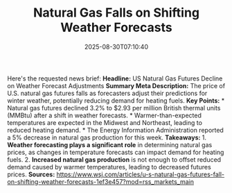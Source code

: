 ﻿---
title: "Natural Gas Falls on Shifting Weather Forecasts"
date: "2025-08-30T07:10:40"
category: "Markets"
summary: ""
slug: "natural gas falls on shifting weather forecasts"
source_urls:
  - "https://www.wsj.com/articles/u-s-natural-gas-futures-fall-on-shifting-weather-forecasts-1ef3e457?mod=rss_markets_main"
seo:
  title: "Natural Gas Falls on Shifting Weather Forecasts | Hash n Hedge"
  description: ""
  keywords: ["news", "markets", "brief"]
---
Here's the requested news brief:  **Headline:** US Natural Gas Futures Decline on Weather Forecast Adjustments  **Summary Meta Description:** The price of U.S. natural gas futures falls as forecasters adjust their predictions for winter weather, potentially reducing demand for heating fuels.  **Key Points:**  * Natural gas futures declined 3.2% to $2.93 per million British thermal units (MMBtu) after a shift in weather forecasts. * Warmer-than-expected temperatures are expected in the Midwest and Northeast, leading to reduced heating demand. * The Energy Information Administration reported a 5% decrease in natural gas production for this week.  **Takeaways:**  1. **Weather forecasting plays a significant role** in determining natural gas prices, as changes in temperature forecasts can impact demand for heating fuels. 2. **Increased natural gas production** is not enough to offset reduced demand caused by warmer temperatures, leading to decreased futures prices.  **Sources:**  https://www.wsj.com/articles/u-s-natural-gas-futures-fall-on-shifting-weather-forecasts-1ef3e457?mod=rss_markets_main 
